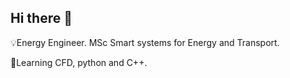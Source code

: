 ## Hi there 👋

💡Energy Engineer. MSc Smart systems for Energy and Transport.

🌱Learning CFD, python and C++.
